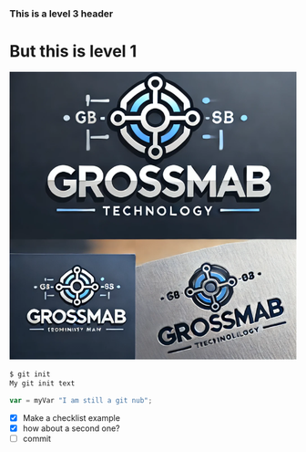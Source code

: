 ### This is a level 3 header
# But this is level 1

![The AI generated grossmab logo](grossmab_logo_full.png)

```
$ git init
My git init text
```

``` JavaScript
var = myVar "I am still a git nub";
```

- [x] Make a checklist example
- [X] how about a second one?
- [ ] commit
